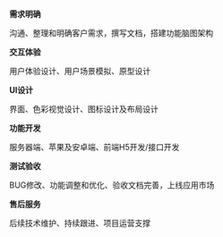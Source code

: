 **需求明确**

沟通、整理和明确客户需求，撰写文档，搭建功能脑图架构



**交互体验**

用户体验设计、用户场景模拟、原型设计



**UI设计**

界面、色彩视觉设计、图标设计及布局设计



**功能开发**

服务器端、苹果及安卓端、前端H5开发/接口开发



**测试验收**

BUG修改、功能调整和优化、验收文档完善，上线应用市场



**售后服务**

后续技术维护、持续跟进、项目运营支撑